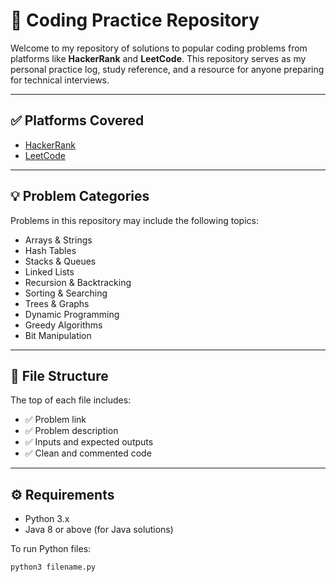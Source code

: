 # 🚀 Coding Practice Repository

Welcome to my repository of solutions to popular coding problems from platforms like **HackerRank** and **LeetCode**. This repository serves as my personal practice log, study reference, and a resource for anyone preparing for technical interviews.

---

## ✅ Platforms Covered

- [HackerRank](https://www.hackerrank.com/)
- [LeetCode](https://leetcode.com/)

---

## 💡 Problem Categories

Problems in this repository may include the following topics:

- Arrays & Strings
- Hash Tables
- Stacks & Queues
- Linked Lists
- Recursion & Backtracking
- Sorting & Searching
- Trees & Graphs
- Dynamic Programming
- Greedy Algorithms
- Bit Manipulation

---
## 📝 File Structure

The top of each file includes:

- ✅ Problem link  
- ✅ Problem description  
- ✅ Inputs and expected outputs  
- ✅ Clean and commented code  

---

## ⚙️ Requirements

- Python 3.x
- Java 8 or above (for Java solutions)

To run Python files:
```bash
python3 filename.py
